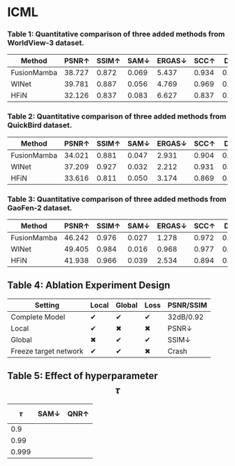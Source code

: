 # ICML
### Table 1: Quantitative comparison of three added methods from WorldView-3 dataset.

| Method       | PSNR↑ | SSIM↑ | SAM↓ | ERGAS↓ | SCC↑ | Dλ↓ | Ds↓ | QNR↑ |
|--------------|-------|-------|------|--------|------|------|------|------|
| FusionMamba  | 38.727 | 0.872 | 0.069 | 5.437   | 0.934 | 0.097 | 0.261 | 0.752 |
| WINet        | 39.781 | 0.887 | 0.056 | 4.769   | 0.969 | 0.132 | 0.331 | 0.740 |
| HFiN         | 32.126 | 0.837 | 0.083 | 6.627   | 0.837 | 0.142 | 0.341 | 0.723 |

### Table 2: Quantitative comparison of three added methods from QuickBird dataset.

| Method       | PSNR↑ | SSIM↑ | SAM↓ | ERGAS↓ | SCC↑ | Dλ↓ | Ds↓ | QNR↑ |
|--------------|-------|-------|------|--------|------|------|------|------|
| FusionMamba  | 34.021 | 0.881 | 0.047 | 2.931   | 0.904 | 0.152 | 0.381 | 0.697 |
| WINet        | 37.209 | 0.927 | 0.032 | 2.212   | 0.931 | 0.142 | 0.341 | 0.714 |
| HFiN         | 33.616 | 0.811 | 0.050 | 3.174   | 0.869 | 0.211 | 0.376 | 0.662 |

### Table 3: Quantitative comparison of three added methods from GaoFen-2 dataset.

| Method       | PSNR↑ | SSIM↑ | SAM↓ | ERGAS↓ | SCC↑ | Dλ↓ | Ds↓ | QNR↑ |
|--------------|-------|-------|------|--------|------|------|------|------|
| FusionMamba  | 46.242 | 0.976 | 0.027 | 1.278   | 0.972 | 0.074 | 0.121 | 0.756 |
| WINet        | 49.405 | 0.984 | 0.016 | 0.968   | 0.977 | 0.060 | 0.108 | 0.855 |
| HFiN         | 41.938 | 0.966 | 0.039 | 2.534   | 0.894 | 0.136 | 0.158 | 0.722 |


## Table 4: Ablation Experiment Design

| Setting               | Local | Global | Loss | PSNR/SSIM  |
|-----------------------|-------|--------|------|------------|
| Complete Model        | ✔     | ✔      | ✔    | 32dB/0.92  |
| Local                 | ✔     | ✖      | ✖    | PSNR↓      |
| Global                | ✖     | ✔      | ✔    | SSIM↓      |
| Freeze target network | ✔     | ✔      | ✖    | Crash      |

## Table 5: Effect of hyperparameter $$\tau$$

| $$\tau$$ | SAM↓ | QNR↑ |
|------------|------|------|
| 0.9        |      |      |
| 0.99       |      |      |
| 0.999      |      |      |
